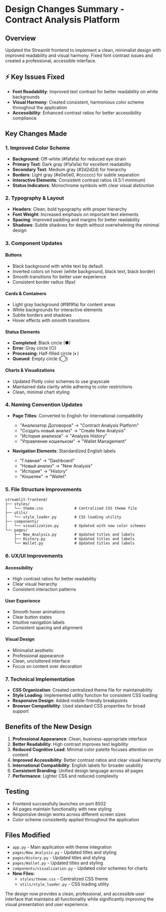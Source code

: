 # Design Changes Summary - Contract Analysis Platform

## Overview
Updated the Streamlit frontend to implement a clean, minimalist design with improved readability and visual harmony. Fixed font contrast issues and created a professional, accessible interface.

## ⚡ Key Issues Fixed
- **Font Readability**: Improved text contrast for better readability on white backgrounds
- **Visual Harmony**: Created consistent, harmonious color scheme throughout the application
- **Accessibility**: Enhanced contrast ratios for better accessibility compliance

## Key Changes Made

### 1. Improved Color Scheme
- **Background**: Off-white (#fafafa) for reduced eye strain
- **Primary Text**: Dark gray (#1a1a1a) for excellent readability
- **Secondary Text**: Medium gray (#2d2d2d) for hierarchy
- **Borders**: Light gray (#e0e0e0, #cccccc) for subtle separation
- **Interactive Elements**: Consistent contrast ratios (4.5:1 minimum)
- **Status Indicators**: Monochrome symbols with clear visual distinction

### 2. Typography & Layout
- **Headers**: Clean, bold typography with proper hierarchy
- **Font Weight**: Increased emphasis on important text elements
- **Spacing**: Improved padding and margins for better readability
- **Shadows**: Subtle shadows for depth without overwhelming the minimal design

### 3. Component Updates

#### Buttons
- Black background with white text by default
- Inverted colors on hover (white background, black text, black border)
- Smooth transitions for better user experience
- Consistent border radius (6px)

#### Cards & Containers
- Light gray background (#f8f9fa) for content areas
- White backgrounds for interactive elements
- Subtle borders and shadows
- Hover effects with smooth transitions

#### Status Elements
- **Completed**: Black circle (●)
- **Error**: Gray circle (○)
- **Processing**: Half-filled circle (◐)
- **Queued**: Empty circle (◯)

#### Charts & Visualizations
- Updated Plotly color schemes to use grayscale
- Maintained data clarity while adhering to color restrictions
- Clean, minimal chart styling

### 4. Naming Convention Updates
- **Page Titles**: Converted to English for international compatibility
  - "Анализатор Договоров" → "Contract Analysis Platform"
  - "Создать новый анализ" → "Create New Analysis"
  - "История анализов" → "Analysis History"
  - "Управление кошельком" → "Wallet Management"

- **Navigation Elements**: Standardized English labels
  - "Главная" → "Dashboard"
  - "Новый анализ" → "New Analysis"
  - "История" → "History"
  - "Кошелек" → "Wallet"

### 5. File Structure Improvements
```
streamlit-frontend/
├── styles/
│   └── theme.css              # Centralized CSS theme file
├── utils/
│   └── style_loader.py        # CSS loading utility
├── components/
│   └── visualization.py       # Updated with new color schemes
└── pages/
    ├── New_Analysis.py        # Updated titles and labels
    ├── History.py             # Updated titles and labels
    └── Wallet.py              # Updated titles and labels
```

### 6. UX/UI Improvements

#### Accessibility
- High contrast ratios for better readability
- Clear visual hierarchy
- Consistent interaction patterns

#### User Experience
- Smooth hover animations
- Clear button states
- Intuitive navigation labels
- Consistent spacing and alignment

#### Visual Design
- Minimalist aesthetic
- Professional appearance
- Clean, uncluttered interface
- Focus on content over decoration

### 7. Technical Implementation
- **CSS Organization**: Created centralized theme file for maintainability
- **Style Loading**: Implemented utility function for consistent CSS loading
- **Responsive Design**: Added mobile-friendly breakpoints
- **Browser Compatibility**: Used standard CSS properties for broad support

## Benefits of the New Design

1. **Professional Appearance**: Clean, business-appropriate interface
2. **Better Readability**: High contrast improves text legibility
3. **Reduced Cognitive Load**: Minimal color palette focuses attention on content
4. **Improved Accessibility**: Better contrast ratios and clear visual hierarchy
5. **International Compatibility**: English labels for broader usability
6. **Consistent Branding**: Unified design language across all pages
7. **Performance**: Lighter CSS and reduced complexity

## Testing
- Frontend successfully launches on port 8502
- All pages maintain functionality with new styling
- Responsive design works across different screen sizes
- Color scheme consistently applied throughout the application

## Files Modified
- `app.py` - Main application with theme integration
- `pages/New_Analysis.py` - Updated titles and styling
- `pages/History.py` - Updated titles and styling  
- `pages/Wallet.py` - Updated titles and styling
- `components/visualization.py` - Updated color schemes for charts
- **New Files:**
  - `styles/theme.css` - Centralized CSS theme
  - `utils/style_loader.py` - CSS loading utility

The design now provides a clean, professional, and accessible user interface that maintains all functionality while significantly improving the visual presentation and user experience.